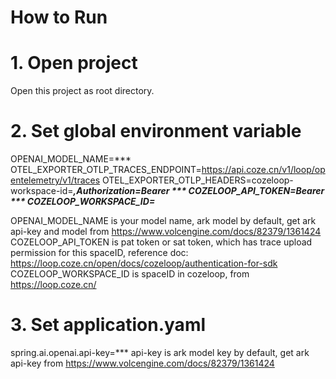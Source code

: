 # How to Run

# 1. Open project
Open this project as root directory.

# 2. Set global environment variable
OPENAI_MODEL_NAME=***
OTEL_EXPORTER_OTLP_TRACES_ENDPOINT=https://api.coze.cn/v1/loop/opentelemetry/v1/traces
OTEL_EXPORTER_OTLP_HEADERS=cozeloop-workspace-id=***,Authorization=Bearer ***
COZELOOP_API_TOKEN=Bearer ***
COZELOOP_WORKSPACE_ID=***

OPENAI_MODEL_NAME is your model name, ark model by default, get ark api-key and model from https://www.volcengine.com/docs/82379/1361424
COZELOOP_API_TOKEN is pat token or sat token, which has trace upload permission for this spaceID, reference doc: https://loop.coze.cn/open/docs/cozeloop/authentication-for-sdk
COZELOOP_WORKSPACE_ID is spaceID in cozeloop, from https://loop.coze.cn/

# 3. Set application.yaml
spring.ai.openai.api-key=***
api-key is ark model key by default, get ark api-key from https://www.volcengine.com/docs/82379/1361424
